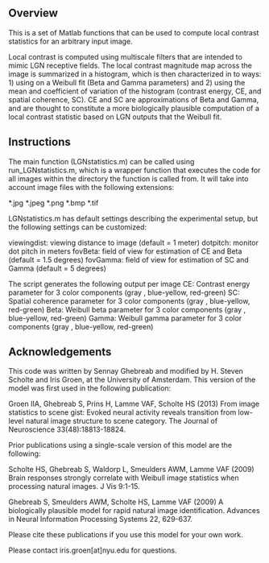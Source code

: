 Overview
--------

This is a set of Matlab functions that can be used to compute local contrast statistics for an arbitrary input image. 

Local contrast is computed using multiscale filters that are intended to mimic LGN receptive fields. The local contrast magnitude map across the image is summarized in a histogram, which is then characterized in to ways: 1) using on a Weibull fit (Beta and Gamma parameters) and 2) using the mean and coefficient of variation of the histogram (contrast energy, CE, and spatial coherence, SC). CE and SC are approximations of Beta and Gamma, and are thought to constitute a more biologically plausible computation of a local contrast statistic based on LGN outputs that the Weibull fit.



Instructions
------------

The main function (LGNstatistics.m) can be called using run_LGNstatistics.m, which is a wrapper function that executes the code for all images within the directory the function is called from. It will take into account image files with the following extensions:

*.jpg
*.jpeg
*.png
*.bmp
*.tif

LGNstatistics.m has default settings describing the experimental setup, but the following settings can be customized:

viewingdist:            viewing distance to image (default = 1 meter)
dotpitch:               monitor dot pitch in meters
fovBeta:                field of view for estimation of CE and Beta (default = 1.5 degrees)
fovGamma:               field of view for estimation of SC and Gamma (default = 5 degrees)

The script generates the following output per image
CE:                     Contrast energy parameter for 3 color
                         components (gray , blue-yellow, red-green)
SC:                     Spatial coherence parameter for 3 color
                         components (gray , blue-yellow, red-green)
Beta:                   Weibull beta parameter for 3 color
                         components (gray , blue-yellow, red-green)
Gamma:                  Weibull gamma parameter for 3 color
                         components (gray , blue-yellow, red-green)



Acknowledgements
------------

This code was written by Sennay Ghebreab and modified by H. Steven Scholte and Iris Groen, at the University of Amsterdam. This version of the model was first used in the following publication:

Groen IIA, Ghebreab S, Prins H, Lamme VAF, Scholte HS (2013) From image statistics to scene gist: Evoked neural activity reveals transition from low-level natural image structure to scene category. The Journal of Neuroscience 33(48):18813-18824.

Prior publications using a single-scale version of this model are the following:

Scholte HS, Ghebreab S, Waldorp L, Smeulders AWM, Lamme VAF (2009) Brain responses strongly correlate with Weibull image statistics when processing natural images. J Vis 9:1-15. 

Ghebreab S, Smeulders AWM, Scholte HS, Lamme VAF (2009) A biologically plausible model for rapid natural image identification. Advances in Neural Information Processing Systems 22, 629-637.

Please cite these publications if you use this model for your own work.

Please contact iris.groen[at]nyu.edu for questions.

